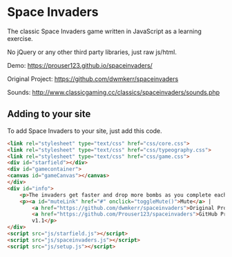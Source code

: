 Space Invaders
==============

The classic Space Invaders game written in JavaScript as a learning exercise.

No jQuery or any other third party libraries, just raw js/html.

Demo: https://prouser123.github.io/spaceinvaders/

Original Project: https://github.com/dwmkerr/spaceinvaders

Sounds: http://www.classicgaming.cc/classics/spaceinvaders/sounds.php

Adding to your site
-------------------

To add Space Invaders to your site, just add this code.

````HTML
<link rel="stylesheet" type="text/css" href="css/core.css">
<link rel="stylesheet" type="text/css" href="css/typeography.css">
<link rel="stylesheet" type="text/css" href="css/game.css">
<div id="starfield"></div>
<div id="gamecontainer">
<canvas id="gameCanvas"></canvas>
</div>
<div id="info">
    <p>The invaders get faster and drop more bombs as you complete each level! | Controls: WASD / Arrow Keys + Space</p>
    <p><a id="muteLink" href="#" onclick="toggleMute()">Mute</a> | 
        <a href="https://github.com/dwmkerr/spaceinvaders">Original Project</a> | 
        <a href="https://github.com/Prouser123/spaceinvaders">GitHub Project</a> | 
        v1.1</p>
</div>
<script src="js/starfield.js"></script>
<script src="js/spaceinvaders.js"></script>
<script src="js/setup.js"></script>
````
